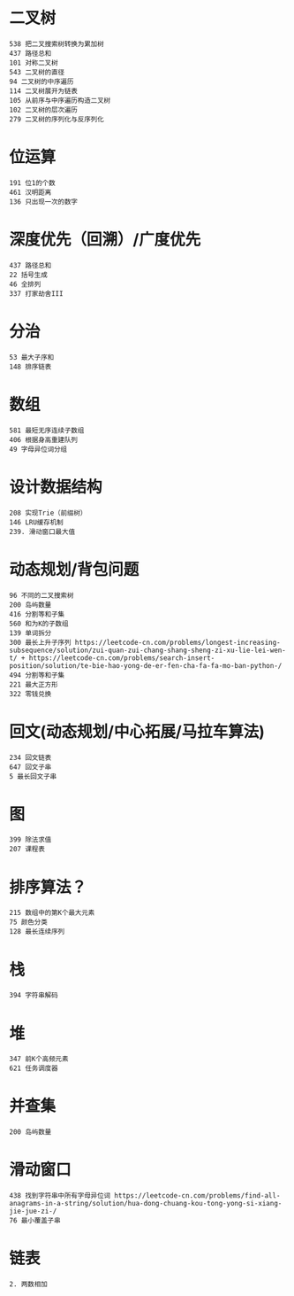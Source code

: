 # 二叉树
    538 把二叉搜索树转换为累加树
    437 路径总和
    101 对称二叉树
    543 二叉树的直径
    94 二叉树的中序遍历
    114 二叉树展开为链表
    105 从前序与中序遍历构造二叉树
    102 二叉树的层次遍历
    279 二叉树的序列化与反序列化

# 位运算
    191 位1的个数
    461 汉明距离
    136 只出现一次的数字

# 深度优先（回溯）/广度优先
    437 路径总和
    22 括号生成
    46 全排列
    337 打家劫舍III

# 分治
    53 最大子序和
    148 排序链表

# 数组
    581 最短无序连续子数组
    406 根据身高重建队列
    49 字母异位词分组

# 设计数据结构
    208 实现Trie（前缀树）
    146 LRU缓存机制
    239. 滑动窗口最大值

# 动态规划/背包问题
    96 不同的二叉搜索树
    200 岛屿数量
    416 分割等和子集
    560 和为K的子数组
    139 单词拆分
    300 最长上升子序列 https://leetcode-cn.com/problems/longest-increasing-subsequence/solution/zui-quan-zui-chang-shang-sheng-zi-xu-lie-lei-wen-t/ + https://leetcode-cn.com/problems/search-insert-position/solution/te-bie-hao-yong-de-er-fen-cha-fa-fa-mo-ban-python-/
    494 分割等和子集
    221 最大正方形
    322 零钱兑换

# 回文(动态规划/中心拓展/马拉车算法)
    234 回文链表
    647 回文子串
    5 最长回文子串

# 图
    399 除法求值
    207 课程表

# 排序算法？
    215 数组中的第K个最大元素
    75 颜色分类
    128 最长连续序列

# 栈
    394 字符串解码

# 堆
    347 前K个高频元素
    621 任务调度器

# 并查集
    200 岛屿数量

# 滑动窗口
    438 找到字符串中所有字母异位词 https://leetcode-cn.com/problems/find-all-anagrams-in-a-string/solution/hua-dong-chuang-kou-tong-yong-si-xiang-jie-jue-zi-/
    76 最小覆盖子串

# 链表
    2. 两数相加